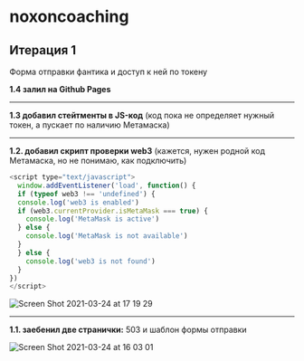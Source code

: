 # noxoncoaching

## Итерация 1
Форма отправки фантика и доступ к ней по токену

**1.4 залил на Github Pages**

***

**1.3 добавил стейтменты в JS-код** (код пока не определяет нужный токен, а пускает по наличию Метамаска)

***

**1.2. добавил скрипт проверки web3** (кажется, нужен родной код Метамаска, но не понимаю, как подключить)
```js
<script type="text/javascript">
  window.addEventListener('load', function() {
  if (typeof web3 !== 'undefined') {
  console.log('web3 is enabled')
  if (web3.currentProvider.isMetaMask === true) {
    console.log('MetaMask is active')
  } else {
    console.log('MetaMask is not available')
  }
  } else {
    console.log('web3 is not found')
  }
})
</script>
```
![Screen Shot 2021-03-24 at 17 19 29](https://user-images.githubusercontent.com/9741823/112325892-1d1fc780-8cc5-11eb-8536-c5a7745a9455.png)

***

**1.1. заебенил две странички:** 503 и шаблон формы отправки

![Screen Shot 2021-03-24 at 16 03 01](https://user-images.githubusercontent.com/9741823/112316940-9ebf2780-8cbc-11eb-92ba-eae26a7e88f2.png)
